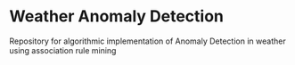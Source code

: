 # Weather Anomaly Detection
Repository for algorithmic implementation of Anomaly Detection in weather using association rule mining

